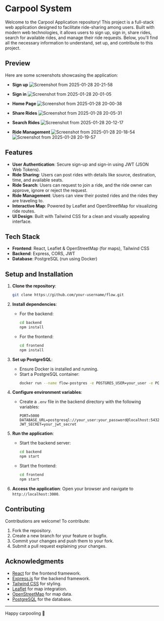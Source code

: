 # Carpool System

Welcome to the Carpool Application repository! This project is a full-stack web application designed to facilitate ride-sharing among users. Built with modern web technologies, it allows users to sign up, sign in, share rides, search for available rides, and manage their ride requests. Below, you'll find all the necessary information to understand, set up, and contribute to this project.

## Preview

Here are some screenshots showcasing the application:

- **Sign up**
  ![Screenshot from 2025-01-28 20-21-58](https://github.com/user-attachments/assets/59d3a06c-c282-4fd8-85ed-212ac5ae390a)

- **Sign in**
![Screenshot from 2025-01-28 20-01-05](https://github.com/user-attachments/assets/3ba1ed60-609c-4083-be63-28c7cf953a03)

- **Home Page**
![Screenshot from 2025-01-28 20-00-38](https://github.com/user-attachments/assets/7e49fa5a-92a2-4cca-b1af-f46f0e64ba63)

- **Share Rides**
  ![Screenshot from 2025-01-28 20-05-31](https://github.com/user-attachments/assets/b68b117a-b71e-42ad-a247-976c115ce9ea)

- **Search Rides**
  ![Screenshot from 2025-01-28 20-12-17](https://github.com/user-attachments/assets/0e920364-2efc-40f7-9211-61b7e9be1758)

- **Ride Management**
![Screenshot from 2025-01-28 20-18-54](https://github.com/user-attachments/assets/dfe26117-e357-4c8a-bb11-c663eb51ea62)
![Screenshot from 2025-01-28 20-19-57](https://github.com/user-attachments/assets/0261f333-f5ba-455d-9add-791785c4b2be)


## Features

- **User Authentication**: Secure sign-up and sign-in using JWT (JSON Web Tokens).
- **Ride Sharing**: Users can post rides with details like source, destination, time, and available seats.
- **Ride Search**: Users can request to join a ride, and the ride owner can approve, ignore or reject the request.
- **Ride Management**: Users can view their posted rides and the rides they are traveling to.
- **Interactive Map**: Powered by Leaflet and OpenStreetMap for visualizing ride routes.
- **UI Design**: Built with Tailwind CSS for a clean and visually appealing interface.



## Tech Stack

- **Frontend**: React, Leaflet & OpenStreetMap (for maps), Tailwind CSS
- **Backend**: Express, CORS, JWT
- **Database**: PostgreSQL (run using Docker)

## Setup and Installation

1. **Clone the repository**:
   ```bash
   git clone https://github.com/your-username/flow.git
   ```

2. **Install dependencies**:
   - For the backend:
     ```bash
     cd backend
     npm install
     ```
   - For the frontend:
     ```bash
     cd frontend
     npm install
     ```

3. **Set up PostgreSQL**:
   - Ensure Docker is installed and running.
   - Start a PostgreSQL container:
     ```bash
     docker run --name flow-postgres -e POSTGRES_USER=your_user -e POSTGRES_PASSWORD=your_password -e POSTGRES_DB=flow -p 5432:5432 -d postgres
     ```

4. **Configure environment variables**:
   - Create a `.env` file in the backend directory with the following variables:
     ```env
     PORT=5000
     DATABASE_URL=postgresql://your_user:your_password@localhost:5432/flow
     JWT_SECRET=your_jwt_secret
     ```

5. **Run the application**:
   - Start the backend server:
     ```bash
     cd backend
     npm start
     ```
   - Start the frontend:
     ```bash
     cd frontend
     npm start
     ```

6. **Access the application**:
   Open your browser and navigate to `http://localhost:3000`.

## Contributing

Contributions are welcome! To contribute:

1. Fork the repository.
2. Create a new branch for your feature or bugfix.
3. Commit your changes and push them to your fork.
4. Submit a pull request explaining your changes.

## Acknowledgments

- [React](https://reactjs.org/) for the frontend framework.
- [Express.js](https://expressjs.com/) for the backend framework.
- [Tailwind CSS](https://tailwindcss.com/) for styling.
- [Leaflet](https://leafletjs.com/) for map integration.
- [OpenStreetMap](https://www.openstreetmap.org/) for map data. 
- [PostgreSQL](https://www.postgresql.org/) for the database.

---

Happy carpooling 🚀

